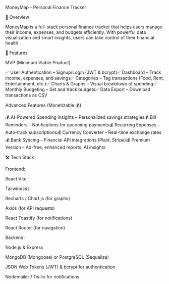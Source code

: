 MoneyMap - Personal Finance Tracker

📌 Overview

MoneyMap is a full-stack personal finance tracker that helps users manage their income, expenses, and budgets efficiently. With powerful data visualization and smart insights, users can take control of their financial health.

🚀 Features

MVP (Minimum Viable Product)

✅ User Authentication – Signup/Login (JWT & bcrypt)✅ Dashboard – Track income, expenses, and savings✅ Categories – Tag transactions (Food, Rent, Entertainment, etc.)✅ Charts & Graphs – Visual breakdown of spending✅ Monthly Budgeting – Set and track budgets✅ Data Export – Download transactions as CSV

Advanced Features (Monetizable 💰)

💰 AI-Powered Spending Insights – Personalized savings strategies💰 Bill Reminders – Notifications for upcoming payments💰 Recurring Expenses – Auto-track subscriptions💰 Currency Converter – Real-time exchange rates💰 Bank Syncing – Financial API integrations (Plaid, Stripe)💰 Premium Version – Ad-free, enhanced reports, AI insights

🛠 Tech Stack

Frontend:

React Vite

Tailwindcss

Recharts / Chart.js (for graphs)

Axios (for API requests)

React Toastify (for notifications)

React Router (for navigation)

Backend:

Node.js & Express

MongoDB (Mongoose) or PostgreSQL (Sequelize)

JSON Web Tokens (JWT) & bcrypt for authentication

Nodemailer / Twilio for notifications
